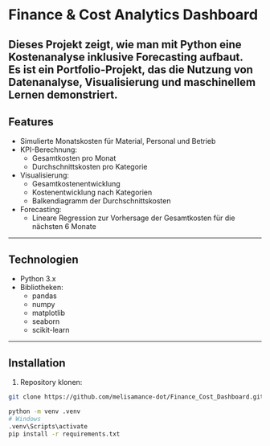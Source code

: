 # Finance & Cost Analytics Dashboard

Dieses Projekt zeigt, wie man mit Python eine **Kostenanalyse** inklusive **Forecasting** aufbaut.  
Es ist ein Portfolio-Projekt, das die Nutzung von **Datenanalyse, Visualisierung und maschinellem Lernen** demonstriert.
---
## Features
- Simulierte Monatskosten für Material, Personal und Betrieb
- KPI-Berechnung:
  - Gesamtkosten pro Monat
  - Durchschnittskosten pro Kategorie
- Visualisierung:
  - Gesamtkostenentwicklung
  - Kostenentwicklung nach Kategorien
  - Balkendiagramm der Durchschnittskosten
- Forecasting:
  - Lineare Regression zur Vorhersage der Gesamtkosten für die nächsten 6 Monate
---
## Technologien
- Python 3.x
- Bibliotheken:
  - pandas
  - numpy
  - matplotlib
  - seaborn
  - scikit-learn
---
## Installation
1. Repository klonen:
```bash
git clone https://github.com/melisamance-dot/Finance_Cost_Dashboard.git

python -m venv .venv
# Windows
.venv\Scripts\activate
pip install -r requirements.txt

